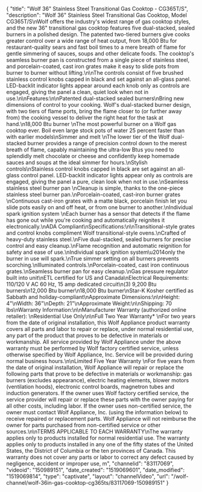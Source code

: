 {
    "title": "Wolf 36\" Stainless Steel Transitional Gas Cooktop - CG365T\/S",
    "description": "Wolf 36\" Stainless Steel Transitional Gas Cooktop, Model CG365T\/S\nWolf offers the industry's widest range of gas cooktop styles, and the new 36\" transitional gas cooktop features five dual-stacked, sealed burners in a polished design. The patented two-tiered burners give cooks greater control over a wide range of heat output, from 18,000 Btu for restaurant-quality sears and fast boil times to a mere breath of flame for gentle simmering of sauces, soups and other delicate foods. The cooktop's seamless burner pan is constructed from a single piece of stainless steel, and porcelain-coated, cast iron grates make it easy to slide pots from burner to burner without lifting.\n\nThe controls consist of five brushed stainless control knobs capped in black and set against an all-glass panel. LED-backlit indicator lights appear around each knob only as controls are engaged, giving the panel a clean, quiet look when not in use.\n\nFeatures:\n\nPatented dual-stacked sealed burners\nBring new dimensions of control to your cooking. Wolf's dual-stacked burner design, with two tiers of flame ports, bring the flame closer to (or further away from) the cooking vessel to deliver the right heat for the task at hand.\n18,000 Btu burner \nThe most powerful burner on a Wolf gas cooktop ever. Boil even large stock pots of water 25 percent faster than with earlier models\nSimmer and melt \nThe lower tier of the Wolf dual-stacked burner provides a range of precision control down to the merest breath of flame, capably maintaining the ultra-low Btus you need to splendidly melt chocolate or cheese and confidently keep homemade sauces and soups at the ideal simmer for hours.\nStylish controls\nStainless control knobs capped in black are set against an all-glass control panel. LED-backlit indicator lights appear only as controls are engaged, giving the panel a pure, clean look when not in use.\nSeamless stainless steel burner pan \nCleanup is simple, thanks to the one-piece stainless steel burner pan.\nPorcelain-coated, cast-iron burner grates \nContinuous cast-iron grates with a matte black, porcelain finish let you slide pots easily on and off heat, or from one burner to another.\nIndividual spark ignition system \nEach burner has a sensor that detects if the flame has gone out while you're cooking and automatically reignites it electronically.\nADA Compliant\nSpecifications:\n\nTransitional-style grates and control knobs compliment Wolf transitional-style ovens.\nCrafted of heavy-duty stainless steel.\nFive dual-stacked, sealed burners for precise control and easy cleanup.\nFlame recognition and automatic reignition for safety and ease of use.\nIndividual spark ignition system\u2014only the burner in use will spark.\nTrue simmer setting on all burners prevents scorching.\nIlluminated controls.\nPorcelain-coated, cast iron continuous grates.\nSeamless burner pan for easy cleanup.\nGas pressure regulator built into unit\nETL certified for US and Canada\nElectrical Requirements: 110\/120 V AC 60 Hz, 15 amp dedicated circuit\n(3) 9,200 Btu burners\n12,000 Btu burner\n18,000 Btu burner\nStar-K Kosher certified as Sabbath and holiday-compliant\nApproximate Dimensions:\n\nHeight: 4\"\nWidth: 36\"\nDepth: 21\"\nApproximate Weight:\n\nShipping: 70 lbs\nWarranty Information:\n\nManufacturer Warranty (authorized online retailer): \nResidential Use Only\n\nFull Two Year Warranty* \nFor two years from the date of original installation, this Wolf Appliance product warranty covers all parts and labor to repair or replace, under normal residential use, any part of the product that proves to be defective in materials or workmanship. All service provided by Wolf Appliance under the above warranty must be performed by Wolf factory certified service, unless otherwise specified by Wolf Appliance, Inc. Service will be provided during normal business hours.\n\nLimited Five Year Warranty \nFor five years from the date of original installation, Wolf Appliance will repair or replace the following parts that prove to be defective in materials or workmanship: gas burners (excludes appearance), electric heating elements, blower motors (ventilation hoods), electronic control boards, magnetron tubes and induction generators. If the owner uses Wolf factory certified service, the service provider will repair or replace these parts with the owner paying for all other costs, including labor. If the owner uses non-certified service, the owner must contact Wolf Appliance, Inc. (using the information below) to receive repaired or replacement parts. Wolf Appliance will not reimburse the owner for parts purchased from non-certified service or other sources.\n\nTERMS APPLICABLE TO EACH WARRANTY\nThe warranty applies only to products installed for normal residential use. The warranty applies only to products installed in any one of the fifty states of the United States, the District of Columbia or the ten provinces of Canada. This warranty does not cover any parts or labor to correct any defect caused by negligence, accident or improper use, m",
    "channelid": "83117069",
    "videoid": "150989151",
    "date_created": "1519069601",
    "date_modified": "1519069814",
    "type": "captivate",
    "layout": "channelVideo",
    "url": "\/wolf-channel\/wolf-36in-gas-cooktop-cg365ts\/83117069-150989151"
}